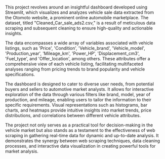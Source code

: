 This project revolves around an insightful dashboard developed using Streamlit, which visualizes and analyzes vehicle sale data extracted from the Otomoto website, a prominent online automobile marketplace. The dataset, titled "Cleaned_Car_sale_ads2.csv," is a result of meticulous data scraping and subsequent cleaning to ensure high-quality and actionable insights. 

 

The data encompasses a wide array of variables associated with vehicle listings, such as 'Price', 'Condition', 'Vehicle_brand', 'Vehicle_model', 'Production_year', 'Mileage_km', 'Power_HP', 'Displacement_cm3', 'Fuel_type', and 'Offer_location', among others. These attributes offer a comprehensive view of each vehicle listing, facilitating multifaceted analyses ranging from pricing trends to brand popularity and vehicle specifications. 

 

The dashboard is designed to cater to diverse user needs, from potential buyers and sellers to automotive market analysts. It allows for interactive exploration of the data through various filters like brand, model, year of production, and mileage, enabling users to tailor the information to their specific requirements. Visual representations such as histograms, bar charts, and heatmaps provide intuitive insights into market trends, price distributions, and correlations between different vehicle attributes. 

 

The project not only serves as a practical tool for decision-making in the vehicle market but also stands as a testament to the effectiveness of web scraping in gathering real-time data for dynamic and up-to-date analysis. It demonstrates the synergy between web scraping techniques, data cleaning processes, and interactive data visualization in creating powerful tools for market analysis. 
